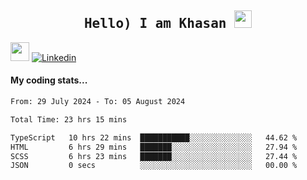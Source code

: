 <h2 align='center'><samp><strong>Hello) I am Khasan <img src="https://media.giphy.com/media/hvRJCLFzcasrR4ia7z/giphy.gif" width="28px" height="28px"></strong></samp></h2>

<img src="https://media.giphy.com/media/WUlplcMpOCEmTGBtBW/giphy.gif" width="30"> [![Linkedin](https://img.shields.io/badge/LinkedIn-Khasan%20Rashidov-blue?logo=Linkedin&logoColor=blue&labelColor=black&style=flat-square)](https://www.linkedin.com/in/khasanr)  

#### My coding stats...
<!--START_SECTION:waka-->

```txt
From: 29 July 2024 - To: 05 August 2024

Total Time: 23 hrs 15 mins

TypeScript   10 hrs 22 mins  ███████████░░░░░░░░░░░░░░   44.62 %
HTML         6 hrs 29 mins   ███████░░░░░░░░░░░░░░░░░░   27.94 %
SCSS         6 hrs 23 mins   ███████░░░░░░░░░░░░░░░░░░   27.44 %
JSON         0 secs          ░░░░░░░░░░░░░░░░░░░░░░░░░   00.00 %
```

<!--END_SECTION:waka-->

<!---
khasanrashidov/khasanrashidov is a ✨ special ✨ repository because its `README.md` (this file) appears on your GitHub profile.
You can click the Preview link to take a look at your changes.
--->
